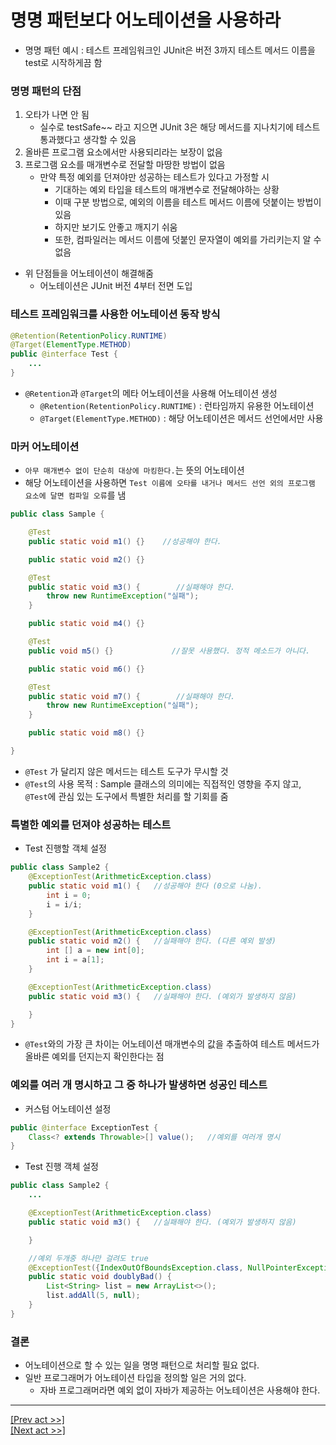 # 명명 패턴보다 어노테이션을 사용하라
* 명명 패턴 예시 : 테스트 프레임워크인 JUnit은 버전 3까지 테스트 메서드 이름을 test로 시작하게끔 함
### 명명 패턴의 단점
1. 오타가 나면 안 됨
   * 실수로 testSafe~~ 라고 지으면 JUnit 3은 해당 메서드를 지나치기에 테스트 통과했다고 생각할 수 있음
2. 올바른 프로그램 요소에서만 사용되리라는 보장이 없음
3. 프로그램 요소를 매개변수로 전달할 마땅한 방법이 없음
   * 만약 특정 예외를 던져야만 성공하는 테스트가 있다고 가정할 시
     * 기대하는 예외 타입을 테스트의 매개변수로 전달해야하는 상황
     * 이때 구분 방법으로, 예외의 이름을 테스트 메서드 이름에 덧붙이는 방법이 있음
     * 하지만 보기도 안좋고 깨지기 쉬움
     * 또한, 컴파일러는 메서드 이름에 덧붙인 문자열이 예외를 가리키는지 알 수 없음
* 위 단점들을 어노테이션이 해결해줌
  * 어노테이션은 JUnit 버전 4부터 전면 도입
### 테스트 프레임워크를 사용한 어노테이션 동작 방식
```java
@Retention(RetentionPolicy.RUNTIME)
@Target(ElementType.METHOD)
public @interface Test {
    ...
}
```
* `@Retention`과 `@Target`의 메타 어노테이션을 사용해 어노테이션 생성
  * `@Retention(RetentionPolicy.RUNTIME)` : 런타임까지 유용한 어노테이션
  * `@Target(ElementType.METHOD)` : 해당 어노테이션은 메서드 선언에서만 사용
### 마커 어노테이션
* `아무 매개변수 없이 단순히 대상에 마킹한다.`는 뜻의 어노테이션
* 해당 어노테이션을 사용하면 `Test 이름에 오타를 내거나 메서드 선언 외의 프로그램 요소에 달면 컴파일 오류`를 냄
```java
public class Sample {

    @Test
    public static void m1() {}    //성공해야 한다.

    public static void m2() {}

    @Test
    public static void m3() {        //실패해야 한다.
        throw new RuntimeException("실패");
    }

    public static void m4() {}

    @Test
    public void m5() {}             //잘못 사용했다. 정적 메소드가 아니다.

    public static void m6() {}

    @Test
    public static void m7() {        //실패해야 한다.
        throw new RuntimeException("실패");
    }

    public static void m8() {}

}
```
* `@Test` 가 달리지 않은 메서드는 테스트 도구가 무시할 것
* `@Test`의 사용 목적 : Sample 클래스의 의미에는 직접적인 영향을 주지 않고, `@Test`에 관심 있는 도구에서 특별한 처리를 할 기회를 줌
### 특별한 예외를 던져야 성공하는 테스트
* Test 진행할 객체 설정
```java
public class Sample2 {
    @ExceptionTest(ArithmeticException.class)
    public static void m1() {   //성공해야 한다 (0으로 나눔).
        int i = 0;
        i = i/i;
    }

    @ExceptionTest(ArithmeticException.class)
    public static void m2() {   //실패해야 한다. (다른 예외 발생)
        int [] a = new int[0];
        int i = a[1];
    }

    @ExceptionTest(ArithmeticException.class)
    public static void m3() {   //실패해야 한다. (예외가 발생하지 않음)

    }
}
```
* `@Test`와의 가장 큰 차이는 어노테이션 매개변수의 값을 추출하여 테스트 메서드가 올바른 예외를 던지는지 확인한다는 점
### 예외를 여러 개 명시하고 그 중 하나가 발생하면 성공인 테스트
* 커스텀 어노테이션 설정
```java
public @interface ExceptionTest {
    Class<? extends Throwable>[] value();   //예외를 여러개 명시
}
```
* Test 진행 객체 설정
```java
public class Sample2 {
    ...

    @ExceptionTest(ArithmeticException.class)
    public static void m3() {   //실패해야 한다. (예외가 발생하지 않음)

    }

    //예외 두개중 하나만 걸려도 true
    @ExceptionTest({IndexOutOfBoundsException.class, NullPointerException.class})
    public static void doublyBad() {
        List<String> list = new ArrayList<>();
        list.addAll(5, null);
    }
}
```
### 결론
* 어노테이션으로 할 수 있는 일을 명명 패턴으로 처리할 필요 없다.
* 일반 프로그래머가 어노테이션 타입을 정의할 일은 거의 없다.
  * 자바 프로그래머라면 예외 없이 자바가 제공하는 어노테이션은 사용해야 한다.
---
[[Prev act >>]](../act5/README.md)  
[[Next act >>]](../act7/README.md)